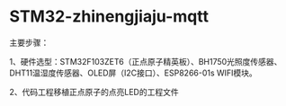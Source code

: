 # STM32-zhinengjiaju-mqtt
主要步骤：

  1、硬件选型：STM32F103ZET6（正点原子精英板）、BH1750光照度传感器、DHT11温湿度传感器、OLED屏（I2C接口）、ESP8266-01s WIFI模块。
  
  2、代码工程移植正点原子的点亮LED的工程文件
